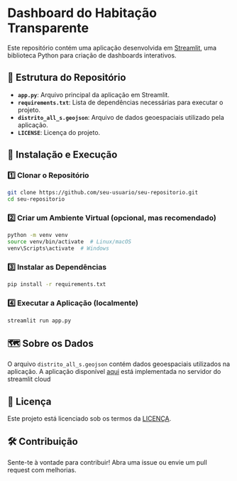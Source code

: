 # Dashboard do Habitação Transparente

Este repositório contém uma aplicação desenvolvida em [Streamlit](https://streamlit.io/), uma biblioteca Python para criação de dashboards interativos.

## 📂 Estrutura do Repositório

- **`app.py`**: Arquivo principal da aplicação em Streamlit.
- **`requirements.txt`**: Lista de dependências necessárias para executar o projeto.
- **`distrito_all_s.geojson`**: Arquivo de dados geoespaciais utilizado pela aplicação.
- **`LICENSE`**: Licença do projeto.
  
## 🚀 Instalação e Execução

### 1️⃣ Clonar o Repositório
```bash
git clone https://github.com/seu-usuario/seu-repositorio.git
cd seu-repositorio
```

### 2️⃣ Criar um Ambiente Virtual (opcional, mas recomendado)
```bash
python -m venv venv
source venv/bin/activate  # Linux/macOS
venv\Scripts\activate  # Windows
```

### 3️⃣ Instalar as Dependências
```bash
pip install -r requirements.txt
```

### 4️⃣ Executar a Aplicação (localmente)
```bash
streamlit run app.py
```

## 🗺️ Sobre os Dados
O arquivo `distrito_all_s.geojson` contém dados geoespaciais utilizados na aplicação.
A aplicação disponível [aqui](https://habitacao-transparente.dssg.pt/dashboard/) está implementada no servidor do streamlit cloud 

## 📜 Licença
Este projeto está licenciado sob os termos da [LICENÇA](LICENSE).

## 🛠️ Contribuição
Sente-te à vontade para contribuir! Abra uma issue ou envie um pull request com melhorias.

